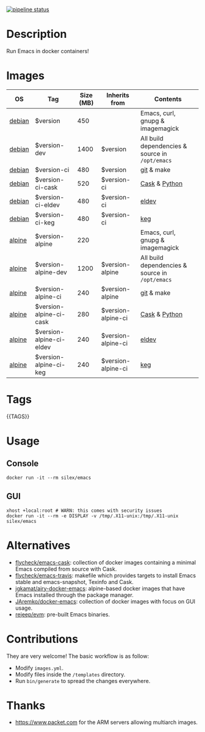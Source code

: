 [![pipeline status](https://gitlab.com/Silex777/docker-emacs/badges/master/pipeline.svg)](https://gitlab.com/Silex777/docker-emacs/-/commits/master)

# Description

Run Emacs in docker containers!

# Images

| OS                                | Tag                      | Size (MB) | Inherits from      | Contents                                                              |
|-----------------------------------|--------------------------|-----------|--------------------|-----------------------------------------------------------------------|
| [debian](https://debian.org)      | $version                 |       450 |                    | Emacs, curl, gnupg & imagemagick                                      |
| [debian](https://debian.org)      | $version-dev             |      1400 | $version           | All build dependencies & source in `/opt/emacs`                       |
| [debian](https://debian.org)      | $version-ci              |       480 | $version           | [git](https://git-scm.com) & make                                     |
| [debian](https://debian.org)      | $version-ci-cask         |       520 | $version-ci        | [Cask](https://caskreadthedocs.io) & [Python](https://www.python.org) |
| [debian](https://debian.org)      | $version-ci-eldev        |       480 | $version-ci        | [eldev](https://github.com/doublep/eldev)                             |
| [debian](https://debian.org)      | $version-ci-keg          |       480 | $version-ci        | [keg](https://github.com/conao3/kegel)                                |
| [alpine](https://alpinelinux.org) | $version-alpine          |       220 |                    | Emacs, curl, gnupg & imagemagick                                      |
| [alpine](https://alpinelinux.org) | $version-alpine-dev      |      1200 | $version-alpine    | All build dependencies & source in `/opt/emacs`                       |
| [alpine](https://alpinelinux.org) | $version-alpine-ci       |       240 | $version-alpine    | [git](https://git-scm.com) & make                                     |
| [alpine](https://alpinelinux.org) | $version-alpine-ci-cask  |       280 | $version-alpine-ci | [Cask](https://caskreadthedocs.io) & [Python](https://www.python.org) |
| [alpine](https://alpinelinux.org) | $version-alpine-ci-eldev |       240 | $version-alpine-ci | [eldev](https://github.com/doublep/eldev)                             |
| [alpine](https://alpinelinux.org) | $version-alpine-ci-keg   |       240 | $version-alpine-ci | [keg](https://github.com/conao3/kegel)                                |

# Tags

{{TAGS}}

# Usage

## Console

``` shell
docker run -it --rm silex/emacs
```

## GUI

``` shell
xhost +local:root # WARN: this comes with security issues
docker run -it --rm -e DISPLAY -v /tmp/.X11-unix:/tmp/.X11-unix silex/emacs
```

# Alternatives

- [flycheck/emacs-cask](https://hub.docker.com/r/flycheck/emacs-cask): collection of docker images containing a
  minimal Emacs compiled from source with Cask.
- [flycheck/emacs-travis](https://github.com/flycheck/emacs-travis): makefile which provides targets to
  install Emacs stable and emacs-snapshot, Texinfo and Cask.
- [jgkamat/airy-docker-emacs](https://github.com/jgkamat/airy-docker-emacs): alpine-based docker images that have
  Emacs installed through the package manager.
- [JAremko/docker-emacs](https://github.com/JAremko/docker-emacs): collection of docker images with focus on GUI usage.
- [rejeep/evm](https://github.com/rejeep/evm): pre-built Emacs binaries.

# Contributions

They are very welcome! The basic workflow is as follow:

- Modify `images.yml`.
- Modify files inside the `/templates` directory.
- Run `bin/generate` to spread the changes everywhere.

# Thanks

- https://www.packet.com for the ARM servers allowing multiarch images.
